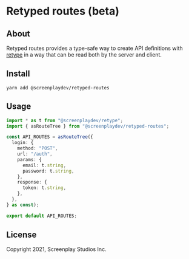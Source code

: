 # Retyped routes (beta)

## About

Retyped routes provides a type-safe way to create API definitions with [retype](https://github.com/screenplaydev/retype) in a way that can be read both by the server and client.

## Install

```
yarn add @screenplaydev/retyped-routes
```

## Usage

```typescript
import * as t from "@screenplaydev/retype";
import { asRouteTree } from "@screenplaydev/retyped-routes";

const API_ROUTES = asRouteTree({
  login: {
    method: "POST",
    url: "/auth",
    params: {
      email: t.string,
      password: t.string,
    },
    response: {
      token: t.string,
    },
  },
} as const);

export default API_ROUTES;
```

## License

Copyright 2021, Screenplay Studios Inc.
